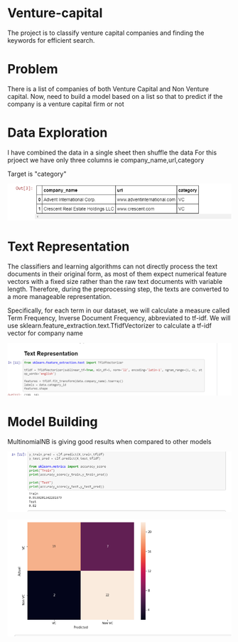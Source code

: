 # Venture-capital
The project is to classify venture capital companies and finding the keywords for efficient search.

# Problem
There is a list of companies of both Venture Capital and Non Venture capital. Now, need to build a model based on a list so that to  predict if the company is a venture capital firm or not

# Data Exploration
I have combined the data in a single sheet then shuffle the data 
For this prjoect we have only three columns ie company_name,url,category

Target is "category"

![Capture.PNG](https://github.com/Saithretha/Venture_Capital/blob/master/resource/Capture.PNG)

# Text Representation
The classifiers and learning algorithms can not directly process the text documents in their original form, as most of them expect numerical feature vectors with a fixed size rather than the raw text documents with variable length. Therefore, during the preprocessing step, the texts are converted to a more manageable representation.

Specifically, for each term in our dataset, we will calculate a measure called Term Frequency, Inverse Document Frequency, abbreviated to tf-idf. We will use sklearn.feature_extraction.text.TfidfVectorizer to calculate a tf-idf vector for company name

![Capture.PNG](https://github.com/Saithretha/Venture_Capital/blob/master/resource/Capture1.PNG)

# Model Building
MultinomialNB is giving good results when compared to other models

![Capture.PNG](https://github.com/Saithretha/Venture_Capital/blob/master/resource/Capture3.PNG)

![Capture.PNG](https://github.com/Saithretha/Venture_Capital/blob/master/resource/Capture4.PNG)

